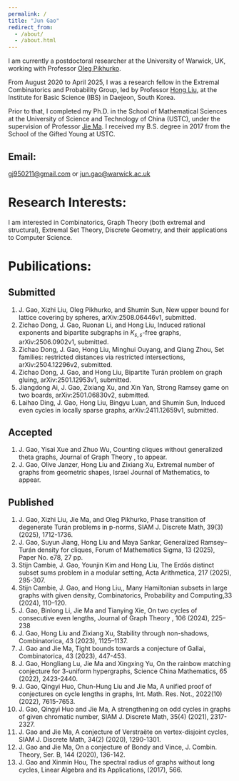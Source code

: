 ```yaml
---
permalink: /
title: "Jun Gao"
redirect_from: 
  - /about/
  - /about.html
---
```


I am currently a postdoctoral researcher at the University of Warwick, UK, working with Professor [Oleg Pikhurko](https://pikhurko.github.io/).

From August 2020 to April 2025, I was a research fellow in the Extremal Combinatorics and Probability Group, led by Professor [Hong Liu](https://www.ibs.re.kr/ecopro/hongliu/), at the Institute for Basic Science (IBS) in Daejeon, South Korea.

Prior to that, I completed my Ph.D. in the School of Mathematical Sciences at the University of Science and Technology of China (USTC), under the supervision of Professor [Jie Ma](http://staff.ustc.edu.cn/~jiema/). I received my B.S. degree in 2017 from the School of the Gifted Young at USTC.

## Email:
gj950211@gmail.com or jun.gao@warwick.ac.uk

# Research Interests:

I am interested in Combinatorics, Graph Theory (both extremal and structural), Extremal Set Theory, Discrete Geometry, and their applications to Computer Science.

# Pubilications:

## Submitted
1. J. Gao, Xizhi Liu, Oleg Pikhurko, and Shumin Sun, New upper bound for lattice covering by spheres, arXiv:2508.06446v1, submitted.
2. Zichao Dong, J. Gao, Ruonan Li, and Hong Liu, Induced rational exponents and bipartite subgraphs in $K_{s,s}$-free graphs, arXiv:2506.0902v1, submitted.
3. Zichao Dong, J. Gao, Hong Liu, Minghui Ouyang, and Qiang Zhou, Set families: restricted distances via restricted intersections, arXiv:2504.12296v2, submitted.
4. Zichao Dong, J. Gao, and Hong Liu, Bipartite Tur&#225;n problem on graph gluing, arXiv:2501.12953v1, submitted.
5. Jiangdong Ai, J. Gao, Zixiang Xu, and Xin Yan, Strong Ramsey game on two boards, arXiv:2501.06830v2, submitted.
6. Laihao Ding, J. Gao, Hong Liu, Bingyu Luan, and Shumin Sun, Induced even cycles in locally sparse graphs, arXiv:2411.12659v1, submitted.
   
## Accepted
1. J. Gao, Yisai Xue and Zhuo Wu, Counting cliques without generalized theta graphs, Journal of Graph Theory , to appear.
2. J. Gao, Olive Janzer, Hong Liu and Zixiang Xu, Extremal number of graphs from geometric shapes, Israel Journal of Mathematics, to appear.

## Published
1. J. Gao, Xizhi Liu, Jie Ma, and Oleg Pikhurko, Phase transition of degenerate Tur&#225;n problems in p-norms, SIAM J. Discrete Math, 39(3) (2025), 1712-1736.
2. J. Gao, Suyun Jiang, Hong Liu and Maya Sankar, Generalized Ramsey–Tur&#225;n density for cliques, Forum of Mathematics Sigma, 13 (2025), Paper No. e78, 27 pp.
3. Stijn Cambie, J. Gao, Younjin Kim and Hong Liu, The Erd&#337;s distinct subset sums problem in a modular setting, Acta Arithmetica, 217 (2025), 295-307.
4. Stijn Cambie, J. Gao, and Hong Liu,, Many Hamiltonian subsets in large graphs with given density, Combinatorics, Probability and Computing,33 (2024), 110–120.
5. J. Gao, Binlong Li, Jie Ma and Tianying Xie, On two cycles of consecutive even lengths, Journal of Graph Theory , 106 (2024), 225–238
6. J. Gao, Hong Liu and Zixiang Xu, Stability through non-shadows, Combinatorica, 43 (2023), 1125–1137.
7. J. Gao and Jie Ma, Tight bounds towards a conjecture of Gallai, Combinatorica, 43 (2023), 447-453.
8. J. Gao, Hongliang Lu, Jie Ma and Xingxing Yu, On the rainbow matching conjecture for 3-uniform hypergraphs, Science China Mathematics, 65 (2022), 2423-2440.
9. J. Gao, Qingyi Huo, Chun-Hung Liu and Jie Ma, A unified proof of conjectures on cycle lengths in graphs, Int. Math. Res. Not., 2022(10) (2022), 7615-7653.
10. J. Gao, Qingyi Huo and Jie Ma, A strengthening on odd cycles in graphs of given chromatic number, SIAM J. Discrete Math, 35(4) (2021), 2317-2327.
11. J. Gao and Jie Ma, A conjecture of Verstra&#235;te on vertex-disjoint cycles, SIAM J. Discrete Math, 34(2) (2020), 1290-1301.
12. J. Gao and Jie Ma, On a conjecture of Bondy and Vince, J. Combin. Theory, Ser. B, 144 (2020), 136-142.
13. J. Gao and Xinmin Hou, The spectral radius of graphs without long cycles, Linear Algebra and its Applications, (2017), 566.
